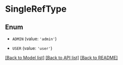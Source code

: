 # SingleRefType


## Enum

* `ADMIN` (value: `'admin'`)

* `USER` (value: `'user'`)

[[Back to Model list]](../README.md#documentation-for-models) [[Back to API list]](../README.md#documentation-for-api-endpoints) [[Back to README]](../README.md)


